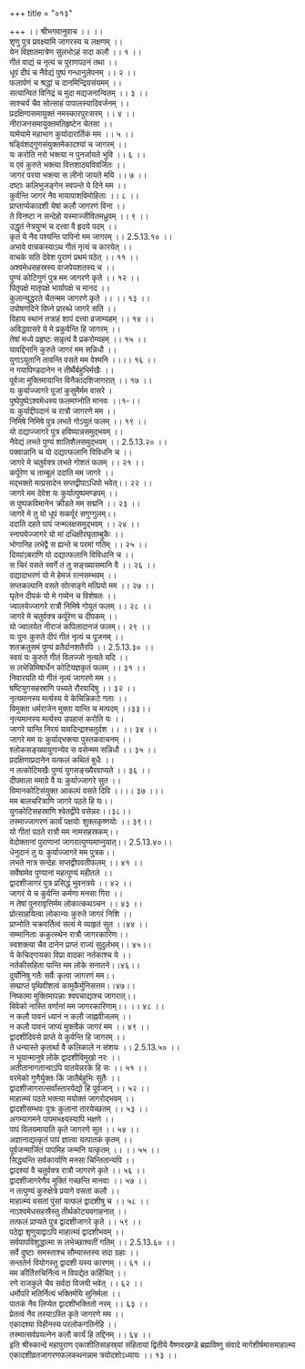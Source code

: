 +++
title = "०१३"

+++
।। श्रीभगवानुवाच ।। ।।  
शृणु पुत्र प्रवक्ष्यामि जागरस्य च लक्षणम् ।।  
येन विज्ञातमात्रेण सुलभोऽहं सदा कलौ ।। १ ।।  
गीतं वाद्यं च नृत्यं च पुराणपठनं तथा ।।  
धूपं दीपं च नैवेद्यं पुष्पं गन्धानुलेपनम् ।। २ ।।  
फलार्पणं च श्रद्धां च दानमिन्द्रियसंयमम् ।।  
सत्यान्वितं विनिद्रं च मुदा मद्यजनान्वितम् ।। ३ ।।  
साश्चर्यं चैव सोत्साहं पापालस्यादिवर्जनम् ।।  
प्रदक्षिणासमायुक्तं नमस्कारपुरःसरम् ।। ४ ।।  
नीराजनसमायुक्तमतिहृष्टेन चेतसा ।।  
यामेयामे महाभाग कुर्यादारार्तिकं मम ।। ५ ।।  
षड्विंशद्गुणसंयुक्तमेकादश्यां च जागरम् ।।  
यः करोति नरो भक्त्या न पुनर्जायते भुवि ।। ६ ।।  
य एवं कुरुते भक्त्या वित्तशाठ्यविवर्जितः ।।  
जागरं परया भक्त्या स लीनो जायते मयि ।। ७ ।।  
दष्टाः कलिभुजङ्गेन स्वपन्ते ये दिने मम ।।  
कुर्वन्ति जागरं नैव मायापाशविमोहिताः ।। ८ ।।  
प्राप्ताप्येकादशी येषां कलौ जागरणं विना ।।  
ते विनष्टा न सन्देहो यस्माज्जीवितमध्रुवम् ।। ९ ।।  
उद्धृतं नेत्रयुग्मं च दत्त्वा वै हृदये पदम् ।।  
कृतं ये नैव पश्यन्ति पापिनो मम जागरम् ।। 2.5.13.१० ।।  
अभावे वाचकस्याऽथ गीतं नृत्यं च कारयेत् ।।  
वाचके सति देवेश पुराणं प्रथमं पठेत् ।। ११ ।।  
अश्वमेधसहस्रस्य वाजपेयशतस्य च ।।  
पुण्यं कोटिगुणं पुत्र मम जागरणे कृते ।। १२ ।।  
पितृपक्षे मातृपक्षे भार्यापक्षे च मानद ।।  
कुलान्युद्धरते चैतन्मम जागरणे कृते ।। ।। १३ ।।  
उपोषणदिने विघ्ने प्रारब्धे जागरे सति ।।  
विहाय स्थानं तत्राहं शापं दत्त्वा व्रजाम्यहम् ।। १४ ।।  
अविद्धवासरे ये मे प्रकुर्वन्ति हि जागरम् ।।  
तेषां मध्ये प्रहृष्टः सन्नृत्यं वै प्रकरोम्यहम् ।। १५ ।।  
यावद्दिनानि कुरुते जागरं मम सन्निधौ ।।  
युगाऽयुतानि तावन्ति वसते मम वेश्मनि ।।।। १६ ।।  
न गयापिण्डदानेन न तीर्थैर्बहुभिर्मखैः ।।  
पूर्वजा मुक्तिमायान्ति विनैकादशिजागरात् ।। १७ ।।  
यः कुर्याज्जागरे पूजां कुसुमैर्मम वासरे ।  
पुष्पेपुष्पेऽश्वमेधस्य फलमाप्नोति मानवः ।।१-।।  
यः कुर्याद्दीपदानं च रात्रौ जागरणे मम ।।  
निमिषे निमिषे पुत्र लभते गोऽयुतं फलम् ।। १९ ।।  
यो दद्याज्जागरे पुत्र हविष्यान्नसमुद्भवम् ।।  
नैवेद्यं लभते पुण्यं शालिशैलसमुद्भवम् ।। 2.5.13.२० ।।  
पक्वान्नानि च यो दद्यात्फलानि विविधनि च ।।  
जागरे मे चतुर्वक्त्र लभते गोशतं फलम् ।। २१ ।।  
कर्पूरेण च ताम्बूलं ददाति मम जागरे ।।  
मद्भक्तो मत्प्रसादेन सप्तद्वीपाऽधिपो भवेत्।। २२ ।।  
जागरे मम देवेश यः कुर्यात्पुष्पमण्डपम् ।।  
स पुष्पकविमानेन क्रीडते मम सद्मनि ।। २३ ।।  
जागरे मे तु यो धूपं सकर्पूरं सगुग्गुलम्।।  
ददाति दहते पापं जन्मलक्षसमुद्भवम् ।। २४ ।।  
स्नापयेज्जागरे यो मां दधिक्षीरघृताम्बुकैः ।।  
भोगानिह लभेद्वै स ह्यन्ते च परमां गतिम् ।। २५ ।।  
दिव्यांऽबराणि यो दद्यात्फलानि विविधानि च ।।  
स चिरं वसते स्वर्गे तं तु सङ्ख्यासमानि वै ।। २६ ।।  
दद्यादाभरणं यो मे हेमजं रत्नसम्भवम् ।।  
सप्तकल्पानि वसते सोत्सङ्गे मत्प्रियो मम ।। २७ ।।  
घृतेन दीपकं यो मे गव्येन च विशेषतः ।।  
ज्वालयेज्जागरे रात्रौ निमिषे गोयुतं फलम् ।। २८ ।।  
जागरे मे चतुर्वक्त्र कर्पूरेण च दीपकम् ।।  
यो ज्वालयेत नीराजं कपिलादानजं फलम्।। २९ ।।  
यः पुनः कुरुते दीपं गीतं नृत्यं च पूजनम् ।।  
शतक्रतुसमं पुण्यं व्रतैर्दानशतैरपि ।। 2.5.13.३० ।।  
स्वयं यः कुरुते गीतं विलज्जो नृत्यते यदि ।।  
स लभेन्निमिषार्धेन कोटियज्ञकृतं फलम् ।। ३१ ।।  
निवारयति यो गीतं नृत्यं जागरणे मम ।।  
षष्टियुगसहस्राणि पच्यते रौरवादिषु ।। ३२ ।।  
नृत्यमानस्य मर्त्यस्य ये केचिन्निकटे गताः ।।  
विमुक्ता धर्मराजेन मुक्ता यान्ति च मत्पदम् ।।३३।।  
नृत्यमानस्य मर्त्यस्य उपहासं करोति यः ।।  
जागरे यान्ति निरयं यावदिन्द्राश्चतुर्दश ।। ।। ३४ ।।  
जागरे मम यः कुर्याद्भक्त्या पुस्तकवाचनम् ।।  
श्लोकसङ्ख्यायुगान्येव स वसेन्मम सन्निधौ ।। ३५ ।।  
प्रदक्षिणाप्रदानेन यत्फलं कथितं बुधैः ।।  
न तत्कोटिमखैः पुण्यं युगसङ्ख्यैरवाप्यते ।। ३६ ।।  
दीपमाला ममाग्रे वै यः कुर्याज्जागरे सुत ।।  
विमानकोटिसंयुक्त आकल्पं वसते दिवि ।।।। ३७ ।।।  
मम बालचरित्राणि जागरे पठते हि यः।।  
युगकोटिसहस्राणि श्वेतद्वीपे वसेन्नरः।।३८।।  
तस्माज्जागरणं कार्यं पक्षयोः शुक्लकृष्णयोः ।। ३९।।  
यो गीतां पठते रात्रौ मम नामसहस्रकम्।।  
वेदोक्तानां पुराणानां जागरात्पुण्यमाप्नुयात्।। 2.5.13.४०।।  
धेनुदानं तु यः कुर्याज्जागरे मम पु्त्रक।।  
लभते नात्र सन्देहः सप्तद्वीपवतीफलम् ।। ४१ ।।  
सर्वेषामेव पुण्यानां महत्पुण्यं महीतले ।।  
द्वादशीजागरं पुत्र प्रसिद्धं भुवनत्रये ।। ४२ ।।  
जागरं ये च कुर्वन्ति कर्मणा मनसा गिरा ।।  
न तेषां पुनरावृत्तिर्मम लोकात्कथञ्चन ।। ४३ ।।  
प्रोत्साहयित्वा लोकान्यः कुरुते जागरं निशि ।।  
प्राप्नोति चक्रवर्तित्वं सत्यं मे व्याहृतं सुत ।।४४ ।।  
सम्मानिताः ककुत्स्थेन रात्रौ जागरकारिणः।।  
स्वशक्त्या चैव दानेन प्राप्तं राज्यं सुदुर्लभम्।। ४५।।  
ये केचिद्गायका विप्रा वादका नर्तकाश्च ये ।।  
नर्तकीसहिता यान्ति मम लोके सनातने।।४६।।  
दुर्योनिषु गतैः सर्वैः कृत्वा जागरणं मम।।  
सम्प्राप्तं पृथिवीशत्वं कामुकैर्मुनिसत्तम।।४७।।  
निष्कामा मुक्तिमापन्नाः श्वपचाद्याश्च जागरात्।।  
विवेको नास्ति वर्णानां मम जागरकारिणाम्।। ।। ४८ ।।  
न कलौ पावनं ध्यानं न कलौ जाह्नवीजलम् ।।  
न कलौ पावनं जाप्यं मुक्त्वैकं जागरं मम ।। ४९ ।।  
द्वादशीदिवसे प्राप्ते ये कुर्वन्ति हि जागरम् ।।  
ते धन्यास्ते कृतार्था वै कलिकाले न संशयः ।। 2.5.13.५० ।।  
न भूयान्मानुषे लोके द्वादशीविमुखो नरः ।।  
अतीतानागतान्वाऽपि पातयेन्नरके हि सः ।। ५१ ।।  
वरमेको गुणैर्युक्तः किं जातैर्बहुभिः सुतैः ।।  
द्वादशीजागरात्सर्वांस्तारयेद्यो हि पूर्वजान् ।। ५२ ।।  
माहात्म्यं पठते भक्त्या मयोक्तं जागरोद्भवम् ।।  
द्वादशीसम्भवः पुत्रः कुलानां तारयेच्छतम् ।। ५३ ।।  
अगम्यागमने पापमभक्ष्यस्यापि भक्षणे ।।  
पापं विलयमायाति कृते जागरणे सुत ।। ५४ ।।  
अज्ञानाद्यत्कृतं पापं ज्ञात्वा यत्पातकं कृतम् ।।  
पूर्वजन्मार्जितं पापमिह जन्मनि यत्कृतम् ।। ।। ५५ ।।  
सिद्ध्यन्ति सर्वकार्याणि मनसा चिन्तितान्यपि ।।  
द्वादश्यां वै चतुर्वक्त्र रात्रौ जागरणे कृते ।। ५६ ।।  
द्वादशीजागरेणैव मुक्तिं गच्छन्ति मानवाः ।। ५७ ।।  
न तत्पुण्यं कुरुक्षेत्रे प्रयागे वसतां कलौ ।।  
माहात्म्यं वसतां पुंसां यत्फलं द्वादशीषु च ।। ५८ ।।  
नाऽश्वमेधसहस्रैस्तु तीर्थकोट्यवगाहनात् ।।  
तत्फलं प्राप्यते पुत्र द्वादशीजागरे कृते ।। ५९ ।।  
पठेद्वा शृणुयाद्वाऽपि माहात्म्यं द्वादशीभवम् ।।  
सर्वपापविशुद्धात्मा स लभेच्छाश्वतीं गतिम् ।। 2.5.13.६० ।।  
सर्वे दुष्टाः समस्ताश्च सौम्यास्तस्य सदा ग्रहाः ।।  
सन्ततेर्न वियोगस्तु द्वादशी यस्य कारणम् ।। ६१ ।।  
मम कीर्तिरुचिर्नित्यं न विपद्येत कर्हिचित् ।।  
रणे राजकुले चैव सर्वदा विजयी भवेत् ।। ६२ ।।  
धर्मोपरि मतिर्नित्यं भक्तिर्मयि सुनिर्मला ।।  
पातकं नैव लिप्येत द्वादशीभक्तितो नरम् ।। ६३ ।।  
प्रेतत्वं नैव तस्याऽस्ति कृते जागरणे मम ।।  
एकादश्या विहीनस्य परलोकगतिर्नहि ।।  
तस्मात्सर्वप्रयत्नेन कलौ कार्यं हि तद्दिनम् ।। ६४ ।।  
इति श्रीस्कान्दे महापुराण एकाशीतिसाहस्र्यां संहितायां द्वितीये वैष्णवखण्डे ब्रह्मविष्णु संवादे मार्गशीर्षमासमाहात्म्य एकादशीव्रतजागरणफलकथनन्नाम त्रयोदशोऽध्यायः ।। १३ ।।